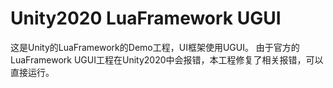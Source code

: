 # Unity2020 LuaFramework UGUI
这是Unity的LuaFramework的Demo工程，UI框架使用UGUI。
由于官方的LuaFramework UGUI工程在Unity2020中会报错，本工程修复了相关报错，可以直接运行。
